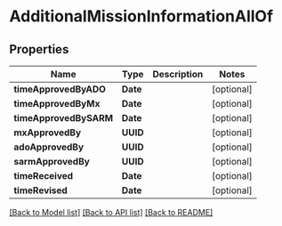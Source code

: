 # AdditionalMissionInformationAllOf

## Properties
Name | Type | Description | Notes
------------ | ------------- | ------------- | -------------
**timeApprovedByADO** | **Date** |  | [optional] 
**timeApprovedByMx** | **Date** |  | [optional] 
**timeApprovedBySARM** | **Date** |  | [optional] 
**mxApprovedBy** | **UUID** |  | [optional] 
**adoApprovedBy** | **UUID** |  | [optional] 
**sarmApprovedBy** | **UUID** |  | [optional] 
**timeReceived** | **Date** |  | [optional] 
**timeRevised** | **Date** |  | [optional] 

[[Back to Model list]](../README.md#documentation-for-models) [[Back to API list]](../README.md#documentation-for-api-endpoints) [[Back to README]](../README.md)


